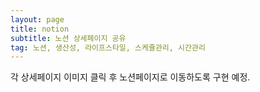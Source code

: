 ```yaml
---
layout: page
title: notion
subtitle: 노션 상세페이지 공유
tag: 노션, 생산성, 라이프스타일, 스케쥴관리, 시간관리
---
```

<html> 

각 상세페이지 이미지 클릭 후 노션페이지로 이동하도록 구현 예정. 

</html>
